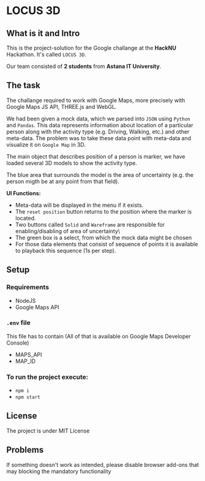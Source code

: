 # LOCUS 3D

## What is it and Intro

This is the project-solution for the Google challange at the **HackNU** Hackathon. It's called `LOCUS 3D`.

Our team consisted of **2 students** from **Astana IT University**.

## The task

The challange required to work with Google Maps, more precisely with Google Maps JS API, THREE.js and WebGL.

We had been given a mock data, which we parsed into `JSON` using `Python` and `Pandas`. This data represents information about location of a particular person along with the activity type (e.g. Driving, Walking, etc.) and other meta-data. The problem was to take these data point with meta-data and visualize it on `Google Map` in 3D.

The main object that describes position of a person is marker, we have loaded several 3D models to show the activity type.

The blue area that surrounds the model is the area of uncertainty (e.g. the person migth be at any point from that field).

**UI Functions:**
- Meta-data will be displayed in the menu if it exists.
- The `reset position` button returns to the position where the marker is located. 
- Two buttons called `Solid` and `Wareframe` are responsible for enabling/disabling of area of uncertainty\
- The green box is a select, from which the mock data might be chosen
- For those data elements that consist of sequence of points it is available to playback this sequence (1s per step).

## Setup

### Requirements

- NodeJS
- Google Maps API

### `.env` file

This file has to contain (All of that is available on Google Maps Developer Console)

- MAPS_API
- MAP_ID

### To run the project execute:

- `npm i`
- `npm start`

## License

The project is under MIT License

## Problems

If something doesn't work as intended, please disable browser add-ons that may blocking the mandatory functionality
